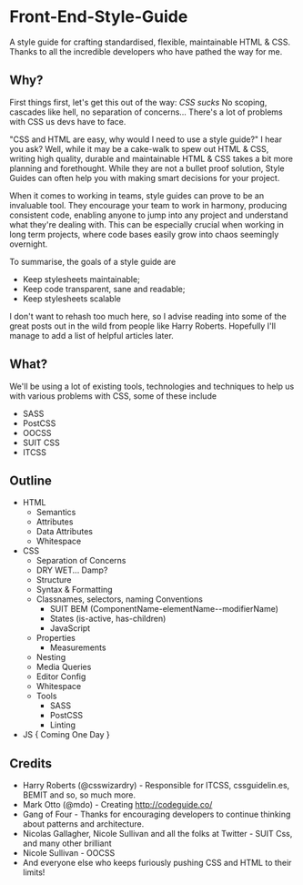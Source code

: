 # Front-End-Style-Guide
A style guide for crafting standardised, flexible, maintainable HTML &amp; CSS. Thanks to all the incredible developers who have pathed the way for me.

## Why?
First things first, let's get this out of the way:
_CSS sucks_
No scoping, cascades like hell, no separation of concerns... There's a lot of problems with CSS us devs have to face.

"CSS and HTML are easy, why would I need to use a style guide?" I hear you ask? Well, while it may be a cake-walk to spew out HTML &amp; CSS, writing high quality, durable and maintainable HTML &amp; CSS takes a bit more planning and forethought. While they are not a bullet proof solution, Style Guides can often help you with making smart decisions for your project.

When it comes to working in teams, style guides can prove to be an invaluable tool. They encourage your team to work in harmony, producing consistent code, enabling anyone to jump into any project and understand what they're dealing with. This can be especially crucial when working in long term projects, where code bases easily grow into chaos seemingly overnight. 

To summarise, the goals of a style guide are
- Keep stylesheets maintainable;
- Keep code transparent, sane and readable;
- Keep stylesheets scalable

I don't want to rehash too much here, so I advise reading into some of the great posts out in the wild from people like Harry Roberts. Hopefully I'll manage to add a list of helpful articles later.

## What?
We'll be using a lot of existing tools, technologies and techniques to help us with various problems with CSS, some of these include
- SASS
- PostCSS
- OOCSS
- SUIT CSS
- ITCSS

## Outline
- HTML
  - Semantics
  - Attributes
  - Data Attributes
  - Whitespace
- CSS
  - Separation of Concerns
  - DRY WET... Damp?
  - Structure
  - Syntax &amp; Formatting
  - Classnames, selectors, naming Conventions
    - SUIT BEM (ComponentName-elementName--modifierName)
    - States (is-active, has-children)
    - JavaScript
  - Properties
    - Measurements
  - Nesting
  - Media Queries
  - Editor Config
  - Whitespace
  - Tools
    - SASS
    - PostCSS
    - Linting
- JS { Coming One Day }

## Credits
- Harry Roberts (@csswizardry) - Responsible for ITCSS, cssguidelin.es, BEMIT and so, so much more.
- Mark Otto (@mdo)  - Creating http://codeguide.co/
- Gang of Four - Thanks for encouraging developers to continue thinking about patterns and architecture.
- Nicolas Gallagher, Nicole Sullivan and all the folks at Twitter - SUIT Css, and many other brilliant
- Nicole Sullivan - OOCSS
- And everyone else who keeps furiously pushing CSS and HTML to their limits!
